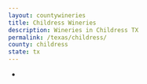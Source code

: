 ```yaml
---
layout: countywineries
title: Childress Wineries
description: Wineries in Childress TX
permalink: /texas/childress/
county: childress
state: tx
---
```

-
